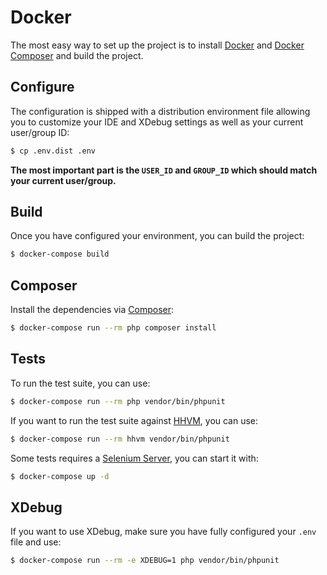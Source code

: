 # Docker

The most easy way to set up the project is to install [Docker](https://www.docker.com) and
[Docker Composer](https://docs.docker.com/compose/) and build the project.

## Configure

The configuration is shipped with a distribution environment file allowing you to customize your IDE and XDebug
settings as well as your current user/group ID:

``` bash
$ cp .env.dist .env
```

**The most important part is the `USER_ID` and `GROUP_ID` which should match your current user/group.**

## Build

Once you have configured your environment, you can build the project:

``` bash
$ docker-compose build
```

## Composer

Install the dependencies via [Composer](https://getcomposer.org/):

``` bash
$ docker-compose run --rm php composer install
```

## Tests

To run the test suite, you can use:

``` bash
$ docker-compose run --rm php vendor/bin/phpunit
```

If you want to run the test suite against [HHVM](http://hhvm.com/), you can use:

``` bash
$ docker-compose run --rm hhvm vendor/bin/phpunit
```

Some tests requires a [Selenium Server](http://www.seleniumhq.org/), you can start it with:

``` bash
$ docker-compose up -d
```

## XDebug

If you want to use XDebug, make sure you have fully configured your `.env` file and use:

``` bash
$ docker-compose run --rm -e XDEBUG=1 php vendor/bin/phpunit
```
